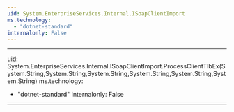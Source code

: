 ```yaml
---
uid: System.EnterpriseServices.Internal.ISoapClientImport
ms.technology: 
  - "dotnet-standard"
internalonly: False
---
```


---
uid: System.EnterpriseServices.Internal.ISoapClientImport.ProcessClientTlbEx(System.String,System.String,System.String,System.String,System.String,System.String)
ms.technology: 
  - "dotnet-standard"
internalonly: False
---
